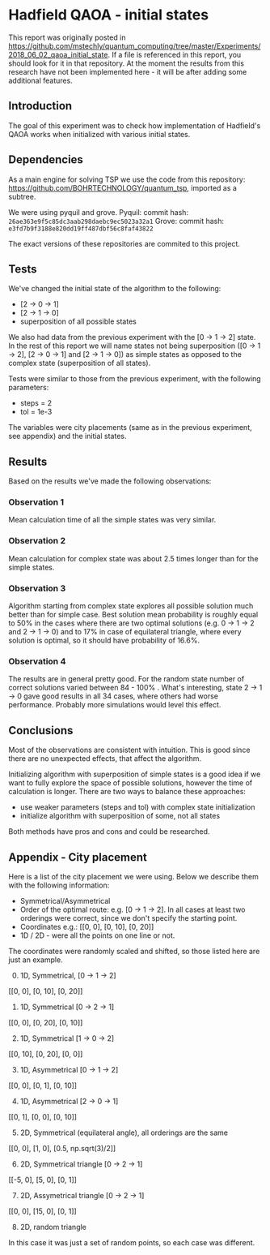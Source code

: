 # Hadfield QAOA - initial states

This report was originally posted in https://github.com/mstechly/quantum_computing/tree/master/Experiments/2018_06_02_qaoa_initial_state. If a file is referenced in this report, you should look for it in that repository. At the moment the results from this research have not been implemented here - it will be after adding some additional features.

## Introduction

The goal of this experiment was to check how implementation of Hadfield's QAOA works when initialized with various initial states.

## Dependencies

As a main engine for solving TSP we use the code from this repository: https://github.com/BOHRTECHNOLOGY/quantum_tsp, imported as a subtree.

We were using pyquil and grove.
Pyquil: commit hash: `26ae363e9f5c85dc3aab298daebc9ec5023a32a1`
Grove: commit hash: `e3fd7b9f3188e820dd19ff487dbf56c8faf43822`

The exact versions of these repositories are commited to this project.

## Tests

We've changed the initial state of the algorithm to the following:

- [2 -> 0 -> 1]
- [2 -> 1 -> 0]
- superposition of all possible states

We also had data from the previous experiment with the [0 -> 1 -> 2] state.
In the rest of this report we will name states not being superposition ([0 -> 1 -> 2], [2 -> 0 -> 1] and [2 -> 1 -> 0]) as simple states as opposed to the complex state (superposition of all states).

Tests were similar to those from the previous experiment, with the following parameters:

- steps = 2
- tol = 1e-3

The variables were city placements (same as in the previous experiment, see appendix) and the initial states.

## Results

Based on the results we've made the following observations:

### Observation 1

Mean calculation time of all the simple states was very similar.

### Observation 2

Mean calculation for complex state was about 2.5 times longer than for the simple states.

### Observation 3 

Algorithm starting from complex state explores all possible solution much better than for simple case. Best solution mean probability is roughly equal to 50% in the cases where there are two optimal solutions (e.g. 0 -> 1 -> 2 and 2 -> 1 -> 0) and to 17% in case of equilateral triangle, where every solution is optimal, so it should have probability of 16.6%.

### Observation 4

The results are in general pretty good. For the random state number of correct solutions varied between 84 - 100% . What's interesting, state 2 -> 1 -> 0 gave good results in all 34 cases, where others had worse performance. Probably more simulations would level this effect. 


## Conclusions

Most of the observations are consistent with intuition. This is good since there are no unexpected effects, that affect the algorithm.

Initializing algorithm with superposition of simple states is a good idea if we want to fully explore the space of possible solutions, however the time of calculation is longer. 
There are two ways to balance these approaches:
- use weaker parameters (steps and tol) with complex state initialization
- initialize algorithm with superposition of some, not all states

Both methods have pros and cons and could be researched.

## Appendix - City placement

Here is a list of the city placement we were using. Below we describe them with the following information:
- Symmetrical/Asymmetrical
- Order of the optimal route: e.g. [0 -> 1 -> 2]. In all cases at least two orderings were correct, since we don't specify the starting point.
- Coordinates e.g.: [[0, 0], [0, 10], [0, 20]]
- 1D / 2D - were all the points on one line or not.


The coordinates were randomly scaled and shifted, so those listed here are just an example.

0. 1D, Symmetrical, [0 -> 1 -> 2] 

[[0, 0], [0, 10], [0, 20]] 

1. 1D, Symmetrical [0 -> 2 -> 1]

[[0, 0], [0, 20], [0, 10]]

2. 1D, Symmetrical [1 -> 0 -> 2]

[[0, 10], [0, 20], [0, 0]]

3. 1D, Asymmetrical [0 -> 1 -> 2]

[[0, 0], [0, 1], [0, 10]]

4. 1D, Asymmetrical [2 -> 0 -> 1]

[[0, 1], [0, 0], [0, 10]]

5. 2D, Symmetrical (equilateral angle), all orderings are the same

[[0, 0], [1, 0], [0.5, np.sqrt(3)/2]]

6. 2D, Symmetrical triangle [0 -> 2 -> 1]

[[-5, 0], [5, 0], [0, 1]]

7. 2D, Assymetrical triangle [0 -> 2 -> 1]

[[0, 0], [15, 0], [0, 1]]

8. 2D, random triangle

In this case it was just a set of random points, so each case was different.